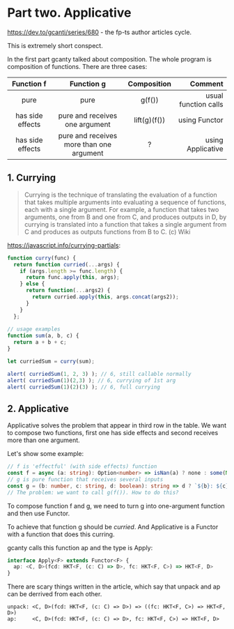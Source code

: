 # Part two. Applicative

https://dev.to/gcanti/series/680 - the fp-ts author articles cycle.

This is extremely short conspect.

In the first part gcanty talked about composition. The whole program is composition of functions. There are three cases:

| Function f    | Function g    | Composition  |Comment|
|:-------------:|:-------------:|:-----:| ---:|
| pure | pure | g(f()) | usual function calls |
| has side effects| pure and receives one argument | lift(g)(f()) | using Functor |
| has side effects | pure and receives more than one argument | ? | using Applicative |


## 1. Currying
> Currying is the technique of translating the evaluation of a function that takes multiple arguments into evaluating a sequence of functions, each with a single argument. For example, a function that takes two arguments, one from B and one from C, and produces outputs in D, by currying is translated into a function that takes a single argument from C and produces as outputs functions from B to C.
> (c) Wiki

https://javascript.info/currying-partials:
``` javascript
function curry(func) {
  return function curried(...args) {
    if (args.length >= func.length) {
      return func.apply(this, args);
    } else {
      return function(...args2) {
        return curried.apply(this, args.concat(args2));
      }
    }
  };
  
// usage examples
function sum(a, b, c) {
  return a + b + c;
}

let curriedSum = curry(sum);

alert( curriedSum(1, 2, 3) ); // 6, still callable normally
alert( curriedSum(1)(2,3) ); // 6, currying of 1st arg
alert( curriedSum(1)(2)(3) ); // 6, full currying
```

## 2. Applicative

Applicative solves the problem that appear in third row in the table. We want to compose two functions, first one has side effects and second receives more than one argument.

Let's show some example:

``` typescript
// f is 'effectful' (with side effects) function
const f = async (a: string): Option<number> => isNan(a) ? none : some(Number(a);
// g is pure function that receives several inputs
const g = (b: number, c: string, d: boolean): string => d ? `${b}: ${c}` : `${c}: ${b}`;
// The problem: we want to call g(f()). How to do this?
```

To compose function f and g, we need to turn g into one-argument function and then use Functor.

To achieve that function g should be *curried*. And Applicative is a Functor with a function that does this curring.

gcanty calls this function ap and the type is Apply:

```typescript
interface Apply<F> extends Functor<F> {
  ap: <C, D>(fcd: HKT<F, (c: C) => D>, fc: HKT<F, C>) => HKT<F, D>
}
```

There are scary things written in the article, which say that unpack and ap can be derrived from each other.
```
unpack: <C, D>(fcd: HKT<F, (c: C) => D>) => ((fc: HKT<F, C>) => HKT<F, D>)
ap:     <C, D>(fcd: HKT<F, (c: C) => D>, fc: HKT<F, C>) => HKT<F, D>
```

